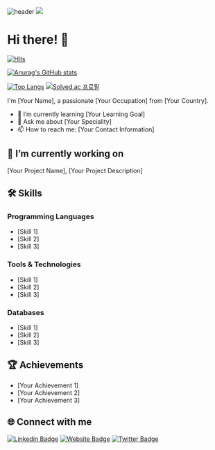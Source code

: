 ![header](https://capsule-render.vercel.app/api?type=wave&color=auto&height=300&section=header&text=capsule%20render&fontSize=90)
<img src="https://capsule-render.vercel.app/api?type=wave&color=auto&height=300&section=header&text=capsule%20render&fontSize=90" />
# Hi there! 👋
[![Hits](https://hits.seeyoufarm.com/api/count/incr/badge.svg?url=https%3A%2F%2Fgithub.com%2Fdusvlf111%2Fhit-counter&count_bg=%239B95D5&title_bg=%23D9C3C3&icon=&icon_color=%23E7E7E7&title=hits&edge_flat=true)](https://hits.seeyoufarm.com)

[![Anurag's GitHub stats](https://github-readme-stats.vercel.app/api?username=dusvlf111&show_icons=true&theme=radical)](https://github.com/anuraghazra/github-readme-stats)

[![Top Langs](https://github-readme-stats.vercel.app/api/top-langs/?username=dusvlf111&layout=compact)](https://github.com/anuraghazra/github-readme-stats)
[![Solved.ac 프로필](http://mazassumnida.wtf/api/v2/generate_badge?boj=dusvlf5950)](https://solved.ac/dusvlf5950)


I'm [Your Name], a passionate [Your Occupation] from [Your Country]. 

- 🌱 I’m currently learning [Your Learning Goal] 
- 💬 Ask me about [Your Speciality] 
- 📫 How to reach me: [Your Contact Information]

## 🔭 I’m currently working on

[Your Project Name], [Your Project Description]

## 🛠️ Skills

### Programming Languages

- [Skill 1]
- [Skill 2]
- [Skill 3]

### Tools & Technologies

- [Skill 1]
- [Skill 2]
- [Skill 3]

### Databases

- [Skill 1]
- [Skill 2]
- [Skill 3]

## 🏆 Achievements

- [Your Achievement 1]
- [Your Achievement 2]
- [Your Achievement 3]

## 🌐 Connect with me

[![Linkedin Badge](https://img.shields.io/badge/-Your%20Name-blue?style=flat-square&logo=Linkedin&logoColor=white&link=https://www.linkedin.com/in/YourLink/)](https://www.linkedin.com/in/YourLink/)
[![Website Badge](https://img.shields.io/badge/-Your%20Website-orange?style=flat-square&logo=website&logoColor=white&link=https://yourwebsite.com/)](https://yourwebsite.com/)
[![Twitter Badge](https://img.shields.io/badge/-Your%20Twitter-blue?style=flat-square&logo=twitter&logoColor=white&link=https://twitter.com/YourTwitter/)](https://twitter.com/YourTwitter/)

